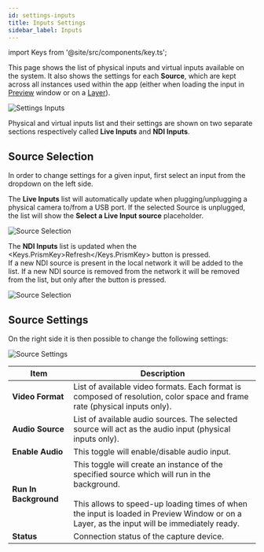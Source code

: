 ```yaml
---
id: settings-inputs
title: Inputs Settings
sidebar_label: Inputs
---
```

import Keys from '@site/src/components/key.ts';

This page shows the list of physical inputs and virtual inputs available on the system. It also shows the settings for each **Source**, which are kept across all instances used within the app (either when loading the input in [Preview](../quick-start/preview.md) window or on a [Layer](../play/layers.md)).

![Settings Inputs](/prism-images/settings/settings-inputs.png)

Physical and virtual inputs list and their settings are shown on two separate sections respectively called **Live Inputs** and **NDI Inputs**.

## Source Selection
In order to change settings for a given input, first select an input from the dropdown on the left side.

The **Live Inputs** list will automatically update when plugging/unplugging a physical camera to/from a USB port. If the selected Source is unplugged, the list will show the **Select a Live Input source** placeholder.

![Source Selection](/prism-images/settings/source-selection-live.png)

The **NDI Inputs** list is updated when the <Keys.PrismKey>Refresh</Keys.PrismKey> button is pressed.  
If a new NDI source is present in the local network it will be added to the list.
If a new NDI source is removed from the network it will be removed from the list, but only after the button is pressed.

![Source Selection](/prism-images/settings/source-selection-ndi.png)

## Source Settings
On the right side it is then possible to change the following settings:

![Source Settings](/prism-images/settings/source-settings.png)

|  Item  |  Description  |
|----------------------|------------|
| **Video Format** | List of available video formats. Each format is composed of resolution, color space and frame rate (physical inputs only).|
| **Audio Source** | List of available audio sources. The selected source will act as the audio input (physical inputs only).|
| **Enable Audio** | This toggle will enable/disable audio input.|
| **Run In Background** | This toggle will create an instance of the specified source which will run in the background. <br/> <br/> This allows to speed-up loading times of when the input is loaded in Preview Window or on a Layer, as the input will be immediately ready.|
| **Status** | Connection status of the capture device.|
